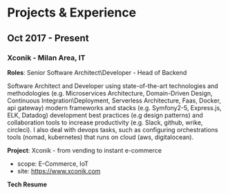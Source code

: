 # Projects & Experience

## Oct 2017 - Present

### Xconik - Milan Area, IT

**Roles**: Senior Software Architect\Developer - Head of Backend

Software Architect and Developer using state-of-the-art technologies and methodologies (e.g. Microservices Architecture, Domain-Driven Design, Continuous Integration\Deployment, Serverless Architecture, Faas, Docker, api gateway) modern frameworks and stacks (e.g. Symfony2-5, Express.js, ELK, Datadog) development best practices (e.g design patterns) and collaboration tools to increase productivity (e.g. Slack, github, wrike, circleci).
I also deal with devops tasks, such as configuring orchestrations tools (nomad, kubernetes) that runs on cloud (aws, digitalocean).

**Project**: Xconik - from vending to instant e-commerce

- scope: E-Commerce, IoT
- site: https://www.xconik.com

**Tech Resume**



